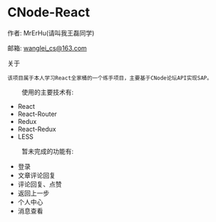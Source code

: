 # CNode-React

作者: MrErHu(请叫我王磊同学)

邮箱: [wanglei_cs@163.com](mailto:wanglei_cs@163.com)

关于

    该项目属于本人学习React全家桶的一个练手项目，主要基于CNode论坛API实现SAP。

　　 使用的主要技术有:

* React
* React-Router
* Redux
* React-Redux
* LESS

　　 暂未完成的功能有:

* 登录
* 文章评论回复
* 评论回复、点赞
* 返回上一步
* 个人中心
* 消息查看

